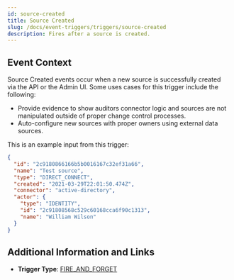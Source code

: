 ```yaml
---
id: source-created
title: Source Created
slug: /docs/event-triggers/triggers/source-created
description: Fires after a source is created.	
---
```


## Event Context

Source Created events occur when a new source is successfully created via the API or the Admin UI. Some uses cases for this trigger include the following:

- Provide evidence to show auditors connector logic and sources are not manipulated outside of proper change control processes.
- Auto-configure new sources with proper owners using external data sources.

This is an example input from this trigger:

```json
{
  "id": "2c9180866166b5b0016167c32ef31a66",
  "name": "Test source",
  "type": "DIRECT_CONNECT",
  "created": "2021-03-29T22:01:50.474Z",
  "connector": "active-directory",
  "actor": {
    "type": "IDENTITY",
    "id": "2c91808568c529c60168cca6f90c1313",
    "name": "William Wilson"
  }
}
```

## Additional Information and Links

- **Trigger Type**: [FIRE_AND_FORGET](../trigger-types.md#fire-and-forget)
 <!-- [Input schema](https://developer.sailpoint.com/apis/beta/#section/Source-Created-Event-Trigger-Input) -->
